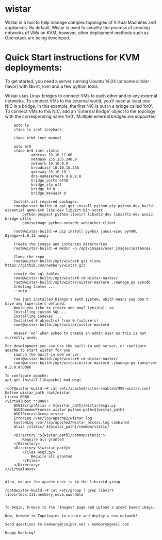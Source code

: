 wistar
======

Wistar is a tool to help manage complex topologies of Virtual Machines and appliances. By default, Wistar is used to 
simplify the process of creating networks of VMs on KVM, however, other deployment methods such as Openstack are being 
developed.


Quick Start instructions for KVM deployments:
======
To get started, you need a server running Ubuntu 14.04 (or some similar flavor) with libvirt, kvm and a few python
tools:

Wistar uses Linux bridges to connect VMs to each other and to any external networks. To connect VMs to the external
 world, you'll need at least one NIC in a bridge. In this example, the first NIC is put in a bridge called 'br0'. To
 connect VMs to this NIC, add an 'External Bridge' object to the topology with the corresponding name 'br0'. Multiple
 external bridges are supported.

        auto lo
        iface lo inet loopback
        
        iface eth0 inet manual

        auto br0
        iface br0 inet static
                address 10.10.11.60
                netmask 255.255.240.0
                network 10.10.0.0
                broadcast 10.10.15.255
                gateway 10.10.10.1
                dns-nameservers 8.8.8.8
                bridge_ports eth0
                bridge_stp off
                bridge_fd 0
                bridge_maxwait 0

        Install all required packages:
        root@wistar-build:~# apt-get install python-pip python-dev build-essential qemu-kvm libz-dev libvirt-bin socat
            python-pexpect python-libvirt libxml2-dev libxslt1-dev unzip bridge-utils
            genisoimage python-netaddr websocket-client

        root@wistar-build:~# pip install pyvbox junos-eznc pyYAML Django==1.8.13 numpy
        
        Create the images and instances directories
        root@wistar-build:~# mkdir -p /opt/images/user_images/instances
        
        Clone the repo
        root@wistar-build:/opt/wistar# git clone https://github.com/nembery/wistar.git
        
        create the sql tables
        root@wistar-build:/opt/wistar# cd wistar-master/
        root@wistar-build:/opt/wistar/wistar-master# ./manage.py syncdb
        Creating tables ...
        --snip--
        
        You just installed Django's auth system, which means you don't have any superusers defined.
        Would you like to create one now? (yes/no): no
        Installing custom SQL ...
        Installing indexes ...
        Installed 0 object(s) from 0 fixture(s)
        root@wistar-build:/opt/wistar/wistar-master#
        
        Answer ‘no’ when asked to create an admin user as this is not currently used.

	For development you can use the built-in web server, or configure apache to start wistar for you
        Launch the built-in web server:
        root@wistar-build:/opt/wistar# cd wistar-master/
        root@wistar-build:/opt/wistar/wistar-master# ./manage.py runserver 0.0.0.0:8080

	To configure apache:
	apt-get install libapache2-mod-wsgi

	root@wistar-build:~# cat /etc/apache2/sites-enabled/999-wistar.conf 
	Define wistar_path /opt/wistar
	Listen 8080
	<VirtualHost *:8080>
	    WSGIScriptAlias / ${wistar_path}/wistar/wsgi.py
	    WSGIDaemonProcess wistar python-path=${wistar_path}
	    WSGIProcessGroup wistar
	    ErrorLog /var/log/apache2/wistar.log
	    CustomLog /var/log/apache2/wistar_access.log combined
	    Alias /static/ ${wistar_path}/common/static/
	
	    <Directory "${wistar_path}/common/static">
	        Require all granted
	    </Directory>
	    <Directory ${wistar_path}>
	        <Files wsgi.py>
	            Require all granted
	        </Files>
	    </Directory>
	</VirtualHost>


	Also, ensure the apache user is in the libvirtd group

	root@wistar-build:~# cat /etc/group | grep libvirt
	libvirtd:x:111:nembery,nova,www-data
	
	
	To begin, browse to the 'Images' page and upload a qcow2 based image. 
	
	Now, browse to Topologies to create and deploy a new network!
	
	Send questions to nembery@juniper.net / nembery@gmail.com
	
	Happy Hacking!
	

